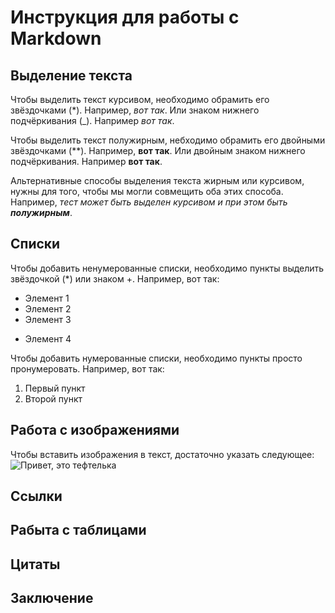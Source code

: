# Инструкция для работы с Markdown

## Выделение текста

Чтобы выделить текст курсивом, необходимо обрамить его звёздочками (*). Например, *вот так*. Или знаком нижнего подчёркивания (_). Например _вот так_.

Чтобы выделить текст полужирным, небходимо обрамить его двойными звёздочками (**). Например, **вот так**. Или двойным знаком нижнего подчёркивания. Например __вот так__.

Альтернативные способы выделения текста жирным или курсивом, нужны для того, чтобы мы могли совмещить оба этих способа. Например, _тест может быть выделен курсивом и при этом быть **полужирным**_. 


## Списки

Чтобы добавить ненумерованные списки, необходимо пункты выделить звёздочкой (*) или знаком +. Например, вот так:
* Элемент 1
* Элемент 2
* Элемент 3
+ Элемент 4

Чтобы добавить нумерованные списки, необходимо пункты просто пронумеровать. Например, вот так:
1. Первый пункт
2. Второй пункт

## Работа с изображениями

Чтобы вставить изображения в текст, достаточно указать следующее:
![Привет, это тефтелька](Teftelka.jpg) 
## Ссылки

## Рабыта с таблицами

## Цитаты

## Заключение